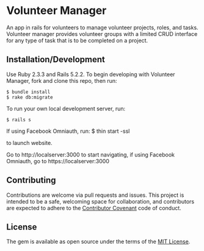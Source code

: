 # Volunteer Manager

An app in rails for volunteers to manage volunteer projects, roles, and tasks. Volunteer manager provides volunteer groups with a limited CRUD interface for any type of task that is to be completed on a project.

## Installation/Development
Use Ruby 2.3.3 and Rails 5.2.2. To begin developing with Volunteer Manager, fork and clone this repo, then run:

    $ bundle install
    $ rake db:migrate

To run your own local development server, run:

    $ rails s
    
If using Facebook Omniauth, run: 
    $ thin start -ssl 
    
to launch website.
    
Go to http://localserver:3000 to start navigating, if using Facebook Omniauth, go to https://localserver:3000

## Contributing

Contributions are welcome via pull requests and issues. This project is intended to be a safe, welcoming space for collaboration, and contributors are expected to adhere to the [Contributor Covenant](http://contributor-covenant.org) code of conduct.

## License

The gem is available as open source under the terms of the [MIT License](https://opensource.org/licenses/MIT).
